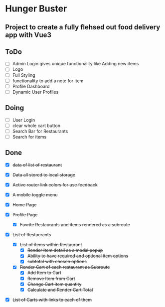 # Hunger Buster

## Project to create a fully flehsed out food delivery app with Vue3

## ToDo

-  [ ] Admin Login gives unique functionality like Adding new items
-  [ ] Logo
-  [ ] Full Styling
-  [ ] functionality to add a note for item
-  [ ] Profile Dashboard
-  [ ] Dynamic User Profiles

## Doing

-  [ ] User Login
-  [ ] clear whole cart button
-  [ ] Search Bar for Restaurants
-  [ ] Search for items

## Done

-  [x] ~~data of list of restaurant~~
-  [x] ~~Data all stored to local storage~~

-  [x] ~~Active router link colors for use feedback~~
-  [x] ~~A mobile toggle menu~~
-  [x] ~~Home Page~~
-  [x] ~~Profile Page~~
   -  [x] ~~Favrite Restaurants and items rendered as a subroute~~
-  [x] ~~List of Restaurants~~
   -  [x] ~~List of items within Restaurant~~
      -  [x] ~~Render Item detail as a modal popup~~
      -  [x] ~~Ability to have required and optional item options~~
      -  [x] ~~subtotal with chosen options~~
   -  [x] ~~Render Cart of each restaurant as Subroute~~
      -  [x] ~~Add Item to Cart~~
      -  [x] ~~Remove Item from Cart~~
      -  [x] ~~Change Cart item quantity~~
      -  [x] ~~Calculate and Render Cart Total~~
-  [x] ~~List of Carts with links to each of them~~

